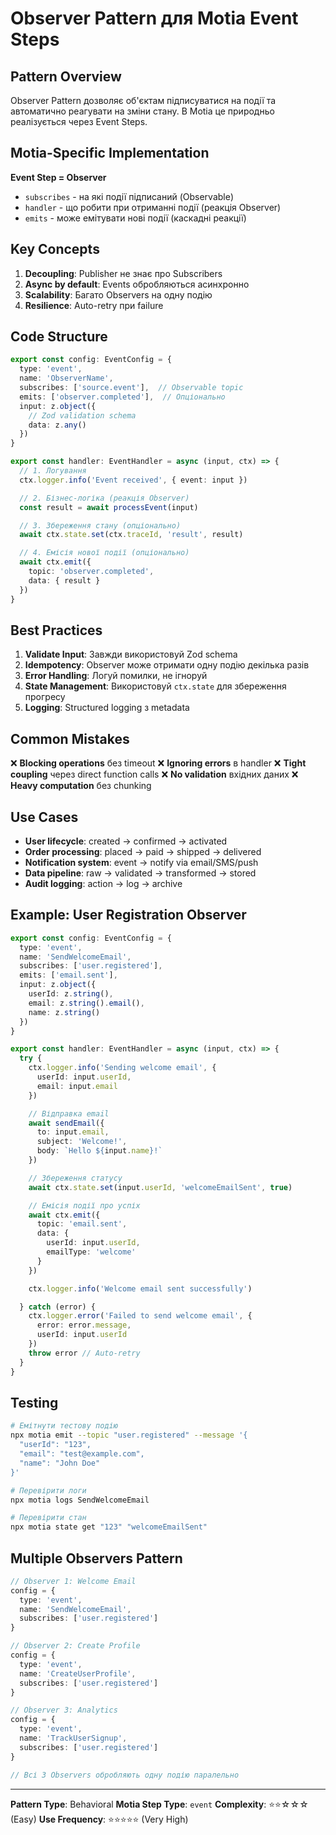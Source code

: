 # Observer Pattern для Motia Event Steps

## Pattern Overview

Observer Pattern дозволяє об'єктам підписуватися на події та автоматично реагувати на зміни стану. В Motia це природньо реалізується через Event Steps.

## Motia-Specific Implementation

**Event Step = Observer**
- `subscribes` - на які події підписаний (Observable)
- `handler` - що робити при отриманні події (реакція Observer)
- `emits` - може емітувати нові події (каскадні реакції)

## Key Concepts

1. **Decoupling**: Publisher не знає про Subscribers
2. **Async by default**: Events обробляються асинхронно
3. **Scalability**: Багато Observers на одну подію
4. **Resilience**: Auto-retry при failure

## Code Structure

```typescript
export const config: EventConfig = {
  type: 'event',
  name: 'ObserverName',
  subscribes: ['source.event'],  // Observable topic
  emits: ['observer.completed'],  // Опціонально
  input: z.object({
    // Zod validation schema
    data: z.any()
  })
}

export const handler: EventHandler = async (input, ctx) => {
  // 1. Логування
  ctx.logger.info('Event received', { event: input })

  // 2. Бізнес-логіка (реакція Observer)
  const result = await processEvent(input)

  // 3. Збереження стану (опціонально)
  await ctx.state.set(ctx.traceId, 'result', result)

  // 4. Емісія нової події (опціонально)
  await ctx.emit({
    topic: 'observer.completed',
    data: { result }
  })
}
```

## Best Practices

1. **Validate Input**: Завжди використовуй Zod schema
2. **Idempotency**: Observer може отримати одну подію декілька разів
3. **Error Handling**: Логуй помилки, не ігноруй
4. **State Management**: Використовуй `ctx.state` для збереження прогресу
5. **Logging**: Structured logging з metadata

## Common Mistakes

❌ **Blocking operations** без timeout
❌ **Ignoring errors** в handler
❌ **Tight coupling** через direct function calls
❌ **No validation** вхідних даних
❌ **Heavy computation** без chunking

## Use Cases

- **User lifecycle**: created → confirmed → activated
- **Order processing**: placed → paid → shipped → delivered
- **Notification system**: event → notify via email/SMS/push
- **Data pipeline**: raw → validated → transformed → stored
- **Audit logging**: action → log → archive

## Example: User Registration Observer

```typescript
export const config: EventConfig = {
  type: 'event',
  name: 'SendWelcomeEmail',
  subscribes: ['user.registered'],
  emits: ['email.sent'],
  input: z.object({
    userId: z.string(),
    email: z.string().email(),
    name: z.string()
  })
}

export const handler: EventHandler = async (input, ctx) => {
  try {
    ctx.logger.info('Sending welcome email', {
      userId: input.userId,
      email: input.email
    })

    // Відправка email
    await sendEmail({
      to: input.email,
      subject: 'Welcome!',
      body: `Hello ${input.name}!`
    })

    // Збереження статусу
    await ctx.state.set(input.userId, 'welcomeEmailSent', true)

    // Емісія події про успіх
    await ctx.emit({
      topic: 'email.sent',
      data: {
        userId: input.userId,
        emailType: 'welcome'
      }
    })

    ctx.logger.info('Welcome email sent successfully')

  } catch (error) {
    ctx.logger.error('Failed to send welcome email', {
      error: error.message,
      userId: input.userId
    })
    throw error // Auto-retry
  }
}
```

## Testing

```bash
# Емітнути тестову подію
npx motia emit --topic "user.registered" --message '{
  "userId": "123",
  "email": "test@example.com",
  "name": "John Doe"
}'

# Перевірити логи
npx motia logs SendWelcomeEmail

# Перевірити стан
npx motia state get "123" "welcomeEmailSent"
```

## Multiple Observers Pattern

```typescript
// Observer 1: Welcome Email
config = {
  type: 'event',
  name: 'SendWelcomeEmail',
  subscribes: ['user.registered']
}

// Observer 2: Create Profile
config = {
  type: 'event',
  name: 'CreateUserProfile',
  subscribes: ['user.registered']
}

// Observer 3: Analytics
config = {
  type: 'event',
  name: 'TrackUserSignup',
  subscribes: ['user.registered']
}

// Всі 3 Observers обробляють одну подію паралельно
```

---

**Pattern Type**: Behavioral
**Motia Step Type**: `event`
**Complexity**: ⭐⭐☆☆☆ (Easy)
**Use Frequency**: ⭐⭐⭐⭐⭐ (Very High)
